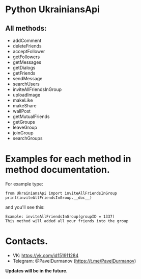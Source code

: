 # Python UkrainiansApi

## All methods:

* addComment
* deleteFriends
* acceptFollower
* getFollowers
* getMessages
* getDialogs
* getFriends
* sendMessage
* searchUsers
* inviteAllFriendsInGroup
* uploadImage
* makeLike
* makeShare
* wallPost
* getMutualFriends
* getGroups
* leaveGroup
* joinGroup
* searchGroups

# Examples for each method in method documentation.
For example type:
```
from UkrainiansApi import inviteAllFriendsInGroup
print(inviteAllFriendsInGroup.__doc__)
```
and you'll see this:
```
Example: inviteAllFriendsInGroup(groupID = 1337)
This method will added all your friends into the group
```
# Contacts.
* VK: https://vk.com/id151911284
* Telegram: @PavelDurmanov (https://t.me/PavelDurmanov)

__Updates will be in the future.__
